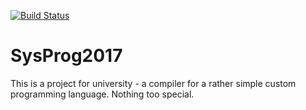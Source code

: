[![Build Status](https://travis-ci.org/SysprogV2/Sysprog2017.svg?branch=master)](https://travis-ci.org/SysprogV2/Sysprog2017)

# SysProg2017
This is a project for university - a compiler for a rather simple custom programming language. Nothing too special.
